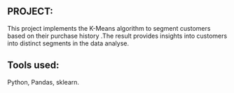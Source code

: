 ## PROJECT:
This project implements the K-Means algorithm to segment customers based on their purchase history .The result provides insights into customers into distinct segments in the data analyse.

## Tools used:
Python, Pandas, sklearn.
